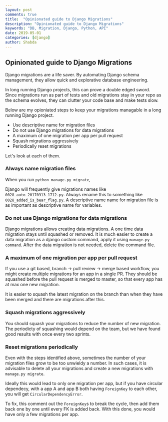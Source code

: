 ```yaml
---
layout: post
comments: true
title:  "Opinionated guide to Django Migrations"
description: "Opinionated guide to Django Migrations"
keywords: "DB, Migration, Django, Python, API"
date: 2019-05-01
categories: [django]
author: Shabda
---
```



## Opinionated guide to Django Migrations

Django migrations are a life saver. By automating Django schema management, they allow quick and explorative database engineering.

In long running Django projects, this can prove a double edged sword. 
Since migrations run as part of tests and old migrations stay in your repo as the schema evolves,
they can clutter your code base and make tests slow.

Below are my opioniated steps to keep your migrations managable in a long running Django project. 

- Use descriptive name for migration files
- Do not use Django migrations for data migrations
- A maximum of one migration per app per pull request
- Squash migrations aggressively
- Periodically reset migrations

Let's look at each of them.

### Always name migration files

When you run `python manage.py migrate`, 

Django will frequently give migrations names like `0028_auto_20170313_1712.py`. Always rename this to something like `0028_added_is_bear_flag.py`.
A descriptive name name for migration file is as important as descriptive name for variables. 

### Do not use Django migrations for data migrations

Django migrations allows creating data migrations. A one time data migration stays until squashed or removed. 
It is much easier to create a data migration as a django custom command, apply it using `manage.py command`. 
After the data migration is not needed, delete the command file.

### A maximum of one migration per app per pull request

If you use a git based, branch -> pull review -> merge based workflow, you might create multiple migrations for an app in a single PR.
They should be squashed before the pull request is merged to master, so that every app has at max one new migration.

It is easier to squash the latest migration on the branch than when they have been merged and there are migrations after this.

### Squash migrations aggressively

You should squash your migrations to reduce the number of new migration. 
The periodicty of squashing would depend on the team, but we have found good results with once every two sprints.

### Reset migrations periodically

Even with the steps identified above, sometimes the number of your migration files grow to be too unwieldy a number.
In such cases, it is advisable to delete all your migrations and create a new migrations with `manage.py migrate`.

Ideally this would lead to only one migration per app, 
but if you have circular dependecy, with a app A and app B both having `ForeignKey` to each other, you will get `CircularDependencyError`.

To fix, this comment out the `ForeignKey`s to break the cycle, then add them back one by one until every FK is added back.
With this done, you would have only a few migrations per app.

